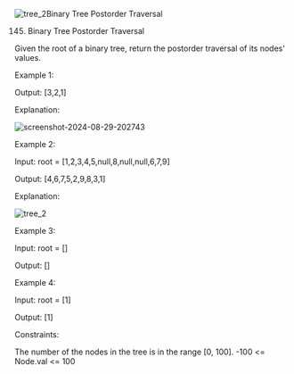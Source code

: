 ![tree_2](https://github.com/user-attachments/assets/4d104ce2-def8-4c9a-986b-d6b8936aa658)Binary Tree Postorder Traversal


145. Binary Tree Postorder Traversal

Given the root of a binary tree, return the postorder traversal of its nodes' values.

Example 1:

Output: [3,2,1]

Explanation:

![screenshot-2024-08-29-202743](https://github.com/user-attachments/assets/40843fdf-8296-412a-b8c4-1f4240ca0d93)



Example 2:

Input: root = [1,2,3,4,5,null,8,null,null,6,7,9]

Output: [4,6,7,5,2,9,8,3,1]

Explanation:


![tree_2](https://github.com/user-attachments/assets/e461240f-080e-4224-9771-bd2e96ac4436)




Example 3:

Input: root = []

Output: []

Example 4:

Input: root = [1]

Output: [1]

 

Constraints:

The number of the nodes in the tree is in the range [0, 100].
-100 <= Node.val <= 100
 
